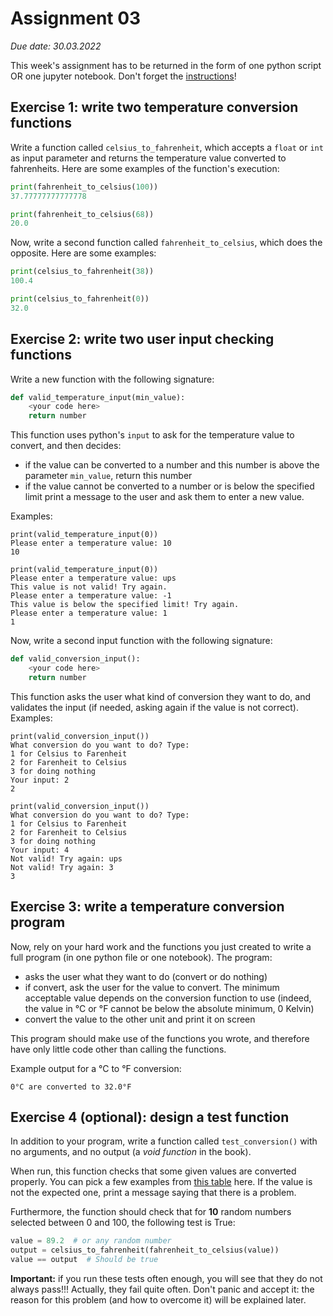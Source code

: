 # Assignment 03

*Due date: 30.03.2022*

This week's assignment has to be returned in the form of one python script OR one jupyter notebook. Don't forget the [instructions](../assignments)!

## Exercise 1: write two temperature conversion functions

Write a function called `celsius_to_fahrenheit`, which accepts a `float` or `int` as input parameter and returns the temperature value converted to fahrenheits. Here are some examples of the function's execution:

```python
print(fahrenheit_to_celsius(100))
37.77777777777778
```

```python
print(fahrenheit_to_celsius(68))
20.0
```

Now, write a second function called `fahrenheit_to_celsius`, which does the opposite. Here are some examples:

```python
print(celsius_to_fahrenheit(38))
100.4
```

```python
print(celsius_to_fahrenheit(0))
32.0
```

## Exercise 2: write two user input checking functions

Write a new function with the following signature:

```python
def valid_temperature_input(min_value):
    <your code here>
    return number
```

This function uses python's `input` to ask for the temperature value to convert, and then decides:
- if the value can be converted to a number and this number is above the parameter `min_value`, return this number
- if the value cannot be converted to a number or is below the specified limit print a message to the user and ask them to enter a new value.

Examples:

```none
print(valid_temperature_input(0))
Please enter a temperature value: 10
10
```

```none
print(valid_temperature_input(0))
Please enter a temperature value: ups
This value is not valid! Try again.
Please enter a temperature value: -1
This value is below the specified limit! Try again.
Please enter a temperature value: 1
1
```

Now, write a second input function with the following signature:

```python
def valid_conversion_input():
    <your code here>
    return number
```

This function asks the user what kind of conversion they want to do, and validates the input (if needed, asking again if the value is not correct). Examples:


```none
print(valid_conversion_input())
What conversion do you want to do? Type:
1 for Celsius to Farenheit
2 for Farenheit to Celsius
3 for doing nothing
Your input: 2
2
```

```none
print(valid_conversion_input())
What conversion do you want to do? Type:
1 for Celsius to Farenheit
2 for Farenheit to Celsius
3 for doing nothing
Your input: 4
Not valid! Try again: ups
Not valid! Try again: 3
3
```

## Exercise 3: write a temperature conversion program

Now, rely on your hard work and the functions you just created to write a full program (in one python file or one notebook). The program:
- asks the user what they want to do (convert or do nothing)
- if convert, ask the user for the value to convert. The minimum acceptable value depends on the conversion function to use (indeed, the value in °C or °F cannot be below the absolute minimum, 0 Kelvin)
- convert the value to the other unit and print it on screen

This program should make use of the functions you wrote, and therefore have only little code other than calling the functions.

Example output for a °C to °F conversion:

```none
0°C are converted to 32.0°F
```

## Exercise 4 (optional): design a test function

In addition to your program, write a function called `test_conversion()` with no arguments, and no output (a *void function* in the book).

When run, this function checks that some given values are converted properly. You can pick a few examples from [this table](https://www.rapidtables.com/convert/temperature/celsius-to-fahrenheit.html) here. If the value is not the expected one, print a message saying that there is a problem.

Furthermore, the function should check that for **10** random numbers selected between 0 and 100, the following test is True:

```python
value = 89.2  # or any random number
output = celsius_to_fahrenheit(fahrenheit_to_celsius(value))
value == output  # Should be true
```

**Important:** if you run these tests often enough, you will see that they do not always pass!!! Actually, they fail quite often. Don't panic and accept it: the reason for this problem (and how to overcome it) will be explained later.
